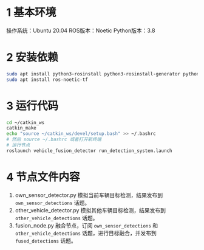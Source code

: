 # 1 基本环境
操作系统：Ubuntu 20.04
ROS版本：Noetic
Python版本：3.8
# 2 安装依赖
```bash
sudo apt install python3-rosinstall python3-rosinstall-generator python3-wstool build-essential
sudo apt install ros-noetic-tf
```
# 3 运行代码
```bash
cd ~/catkin_ws
catkin_make
echo "source ~/catkin_ws/devel/setup.bash" >> ~/.bashrc
# 然后 source ~/.bashrc 或者打开新终端
# 运行节点
roslaunch vehicle_fusion_detector run_detection_system.launch
```
# 4 节点文件内容

1. own_sensor_detector.py
模拟当前车辆目标检测，结果发布到 `own_sensor_detections` 话题。
2. other_vehicle_detector.py
模拟其他车辆目标检测，结果发布到 `other_vehicle_detections` 话题。
3. fusion_node.py
融合节点，订阅 `own_sensor_detections` 和 `other_vehicle_detections` 话题，进行目标融合，并发布到 `fused_detections` 话题。